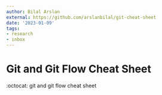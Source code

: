 ```yaml
---
author: Bilal Arslan
external: https://github.com/arslanbilal/git-cheat-sheet
date: '2023-01-09'
tags:
- research
- inbox
---
```


# Git and Git Flow Cheat Sheet

:octocat: git and git flow cheat sheet
